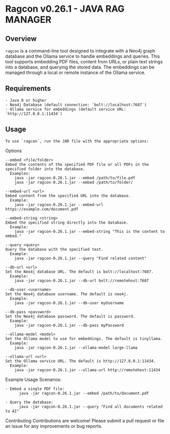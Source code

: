 # Ragcon v0.26.1 - JAVA RAG MANAGER

## Overview
`ragcon` is a command-line tool designed to integrate with a Neo4j graph database and the Ollama service to handle embeddings and queries. This tool supports embedding PDF files, content from URLs, or plain text strings into a database, and querying the stored data. The embeddings can be managed through a local or remote instance of the Ollama service.

## Requirements
    - Java 8 or higher
    - Neo4j Database (default connection: `bolt://localhost:7687`)
    - Ollama service for embeddings (default service URL: `http://127.0.0.1:11434`)

## Usage
    To use `ragcon`, run the JAR file with the appropriate options:

Options

    --embed <file/folder>
    Embed the contents of the specified PDF file or all PDFs in the specified folder into the database.
      Examples:
        java -jar ragcon-0.26.1.jar --embed /path/to/file.pdf
        java -jar ragcon-0.26.1.jar --embed /path/to/folder/

    --embed-url <url>
    Embed content from the specified URL into the database.
      Example:
        java -jar ragcon-0.26.1.jar --embed-url https://example.com/document.pdf

    --embed-string <string>
    Embed the specified string directly into the database.
      Example:
        java -jar ragcon-0.26.1.jar --embed-string "This is the content to embed."

    --query <query>
    Query the database with the specified text.
      Example:
        java -jar ragcon-0.26.1.jar --query "Find related content"

    --db-url <url>
    Set the Neo4j database URL. The default is bolt://localhost:7687.
      Example:
        java -jar ragcon-0.26.1.jar --db-url bolt://remotehost:7687

    --db-user <username>
    Set the Neo4j database username. The default is neo4j.
      Example:
        java -jar ragcon-0.26.1.jar --db-user myUsername

    --db-pass <password>
    Set the Neo4j database password. The default is password.
      Example:
        java -jar ragcon-0.26.1.jar --db-pass myPassword

    --ollama-model <model>
    Set the Ollama model to use for embeddings. The default is tinyllama.
      Example:
        java -jar ragcon-0.26.1.jar --ollama-model large-llama

    --ollama-url <url>
    Set the Ollama service URL. The default is http://127.0.0.1:11434.
      Example:
        java -jar ragcon-0.26.1.jar --ollama-url http://remotehost:11434

Example Usage Scenarios:

    - Embed a single PDF file:
          java -jar ragcon-0.26.1.jar --embed /path/to/document.pdf
      
    - Query the database:
          java -jar ragcon-0.26.1.jar --query "Find all documents related to AI"

Contributing
Contributions are welcome! Please submit a pull request or file an issue for any improvements or bug reports.
